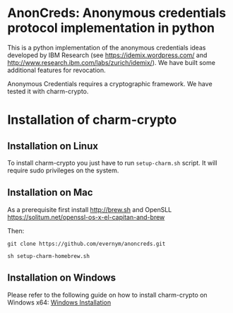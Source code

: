 # AnonCreds: Anonymous credentials protocol implementation in python

This is a python implementation of the anonymous credentials ideas
developed by IBM Research (see https://idemix.wordpress.com/ and
http://www.research.ibm.com/labs/zurich/idemix/). We have built
some additional features for revocation.

Anonymous Credentials requires a cryptographic framework. We have tested it with charm-crypto.
 
# Installation of charm-crypto
 
## Installation on Linux
 
To install charm-crypto you just have to run `setup-charm.sh` script. It will require sudo privileges on the system.

## Installation on Mac

As a prerequisite first install http://brew.sh and OpenSLL https://solitum.net/openssl-os-x-el-capitan-and-brew

Then:

`git clone https://github.com/evernym/anoncreds.git`

`sh setup-charm-homebrew.sh`

## Installation on Windows

Please refer to the following guide on how to install charm-crypto on Windows x64: 
[Windows Installation](windows-installation-guide.md)